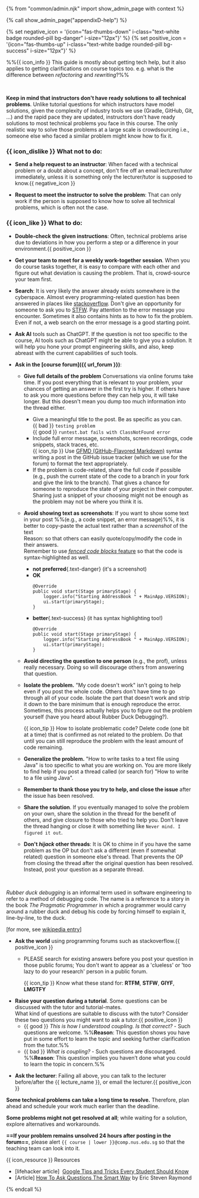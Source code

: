 {% from "common/admin.njk" import show_admin_page with context %}

{% call show_admin_page("appendixD-help") %}
<div id="main">

{% set negative_icon = '{icon="fas-thumbs-down" i-class="text-white badge rounded-pill bg-danger" i-size="12px"}' %}
{% set positive_icon = '{icon="fas-thumbs-up" i-class="text-white badge rounded-pill bg-success" i-size="12px"}' %}

%%{{ icon_info }} This guide is mostly about getting tech help, but it also applies to getting clarifications on course topics too. e.g. what is the difference between _refactoring_ and _rewriting_?%%

<span class="float-end">

<pic eager src="{{baseUrl}}/admin/images/the good reasons to get home early.png" width="300"></pic><br>
</span>

**Keep in mind that instructors don't have ready solutions to all technical problems**. Unlike tutorial questions for which instructors have model solutions, given the complexity of industry tools we use (Gradle, GitHub, Git, ...) and the rapid pace they are updated, instructors don't have ready solutions to most technical problems you face in this course. The only realistic way to solve those problems at a large scale is crowdsourcing i.e., someone else who faced a similar problem might know how to fix it.


### <span class="text-danger"><span class="text-white badge rounded-pill bg-danger">{{ icon_dislike }}</span> **What not to do:**</span>

* **Send a help request to an instructor**: When faced with a technical problem or a doubt about a concept, don't fire off an email lecturer/tutor immediately, unless it is something only the lecturer/tutor is supposed to know.{{ negative_icon }}

* **Request to meet the instructor to solve the problem**: That can only work if the person is supposed to know how to solve all technical problems, which is often not the case.

### <span class="text-success"><span class="text-white badge rounded-pill bg-success">{{ icon_like }}</span> **What to do:**</span>

* **Double-check the given instructions**: Often, technical problems arise due to deviations in how you perform a step or a difference in your environment.{{ positive_icon }}

* **Get your team to meet for a weekly work-together session**. When you do course tasks together, it is easy to compare with each other and figure out what deviation is causing the problem. That is, crowd-source your team first.

* **Search**: It is very likely the answer already exists somewhere in the cyberspace. Almost every programming-related question has been answered in places like [stackoverflow](http://stackoverflow.com/). Don't give an opportunity for someone to ask you to [STFW](http://www.jibble.org/stfw/).
  Pay attention to the error message you encounter. Sometimes it also contains hints as to how to fix the problem. Even if not, a web search on the error message is a good starting point.  
  <pic eager src="{{baseUrl}}/admin/images/how to google it.png" width="600"/>

* **Ask AI** tools such as ChatGPT. If the question is not too specific to the course, AI tools such as ChatGPT might be able to give you a solution. It will help you hone your prompt engineering skills, and also, keep abreast with the current capabilities of such tools.

* **Ask in the [course forum]({{ url_forum }})**: 
  * **Give full details of the problem** Conversations via online forums take time. If you post everything that is relevant to your problem, your chances of getting an answer in the first try is higher. If others have to ask you more questions before they can help you, it will take longer. But this doesn't mean you dump too much information into the thread either.
    * Give a meaningful title to the post. Be as specific as you can.<br>
      {{ bad }} `testing problem`<br>
      {{ good }} `runtest.bat fails with ClassNotFound error`
    * Include full error message, screenshots, screen recordings, code snippets, stack traces, etc.<br>
      {{ icon_tip }} Use [GFMD (GitHub-Flavored Markdown)](https://docs.github.com/en/get-started/writing-on-github/getting-started-with-writing-and-formatting-on-github/basic-writing-and-formatting-syntax) syntax writing a post in the GitHub issue tracker (which we use for the forum) to format the text appropriately.
    * If the problem is code-related, share the full code if possible (e.g., push the current state of the code to a branch in your fork and give the link to the branch). That gives a chance for someone to reproduce the state of your project in their computer. Sharing just a snippet of your choosing might not be enough as the problem may not be where you think it is.
  * **Avoid showing text as screenshots**: If you want to show some text in your post %%(e.g., a code snippet, an error message)%%, it is better to copy-paste the actual text rather than a _screenshot_ of the text<br>
    Reason: so that others can easily quote/copy/modify the code in their answers.<br>
    Remember to use [_fenced code blocks_ feature](https://docs.github.com/en/github/writing-on-github/working-with-advanced-formatting/creating-and-highlighting-code-blocks) so that the code is syntax-highlighted as well.<br>
    * **not preferred**{.text-danger} (it's a screenshot)<br>
      <pic eager src="images/code-screenshot.png"/>
    * **OK**
      ```{.no-line-numbers}
      @Override
      public void start(Stage primaryStage) {
          logger.info("Starting AddressBook " + MainApp.VERSION);
          ui.start(primaryStage);
      }
      ```
    * **better**{.text-success} (it has syntax highlighting too!)
      ```java{.no-line-numbers}
      @Override
      public void start(Stage primaryStage) {
          logger.info("Starting AddressBook " + MainApp.VERSION);
          ui.start(primaryStage);
      }
      ```
  * **Avoid directing the question to one person** (e.g., the prof), unless really necessary. Doing so will discourage others from answering that question.
  * **Isolate the problem.** "My code doesn't work" isn't going to help even if you post the whole code. Others don't have time to go through all of your code. Isolate the part that doesn't work and strip it down to the bare minimum that is enough reproduce the error. Sometimes, this process actually helps you to figure out the problem yourself (have you heard about <trigger trigger="click" for="modal:appendixHelp-rubberDuckDebugging">Rubber Duck Debugging</trigger>?).

    <box>

    {{ icon_tip }} How to isolate problematic code? Delete code (one bit at a time) that is confirmed as not related to the problem. Do that until you can still reproduce the problem with the least amount of code remaining.
    </box>

  * **Generalize the problem.** "How to write tasks to a text file using Java" is too specific to what you are working on. You are more likely to find help if you post a thread called (or search for) "How to write to a file using Java".
  * **Remember to thank those you try to help, and close the issue** after the issue has been resolved.
  * **Share the solution**. If you eventually managed to solve the problem on your own, share the solution in the thread for the benefit of others, and give closure to those who tried to help you. Don't leave the thread hanging or close it with something like `Never mind. I figured it out`.
  * **Don't _hijack_ other threads**: It is OK to chime in if you have the same problem as the <tooltip content="Original Poster">OP</tooltip> but don't ask a different (even if somewhat related) question in someone else's thread. That prevents the OP from closing the thread after the original question has been resolved. Instead, post your question as a separate thread.

<modal large header="Rubber Duck Debugging" id="modal:appendixHelp-rubberDuckDebugging">

<pic eager src="{{baseUrl}}/admin/images/Rubber_duck_assisting_with_debugging.jpg" width="220"></pic><br/>

_Rubber duck debugging_ is an informal term used in software engineering to refer to a method of debugging code. The name is a reference to a story in the book _The Pragmatic Programmer_ in which a programmer would carry around a rubber duck and debug his code by forcing himself to explain it, line-by-line, to the duck.

[for more, see [wikipedia entry](https://en.wikipedia.org/wiki/Rubber_duck_debugging)]
</modal>


* **Ask the world** using programming forums such as stackoverflow.{{ positive_icon }} 
  * PLEASE search for existing answers before you post your question in those public forums; You don't want to appear as a 'clueless' or 'too lazy to do your research' person in a public forum.

    <box>

    {{ icon_tip }} Know what these stand for: **RTFM**, **STFW**, **GIYF**, **LMGTFY**

    </box>

<span id="questions-for-tutros">

* **Raise your question during a tutorial**. Some questions can be discussed with the tutor and tutorial-mates.<br>
  What kind of questions are suitable to discuss with the tutor? Consider these two questions you might want to ask a tutor:{{ positive_icon }}
  * {{ good }} *This is how I understood coupling. Is that correct?* - Such questions are welcome. %%**Reason**: This question shows you have put in some effort to learn the topic and seeking further clarification from the tutor.%%
  * {{ bad }} *What is coupling?* - Such questions are discouraged. %%**Reason**: This question implies you haven’t done what you could to learn the topic in concern.%%

</span>

* **Ask the lecturer**: Failing all above, you can talk to the lecturer before/after the {{ lecture_name }}, or email the lecturer.{{ positive_icon }}

<box type="tip" seamless>

**Some technical problems can take a long time to resolve.** Therefore, plan ahead and schedule your work much earlier than the deadline.

**Some problems might not get resolved at all**; while waiting for a solution, explore alternatives and workarounds.

**==If your problem remains unsolved 24 hours after posting in the forum==**, please alert `{{ course | lower }}@comp.nus.edu.sg` so that the teaching team can look into it.
</box>

<box>

{{ icon_resource }} Resources

* [lifehacker article]  [Google Tips and Tricks Every Student Should Know](http://lifehacker.com/google-tips-and-tricks-every-student-should-know-1508121671)
* [Article] [How To Ask Questions The Smart Way](http://catb.org/esr/faqs/smart-questions.html) by Eric Steven Raymond
</box>

</div>

{% endcall %}
